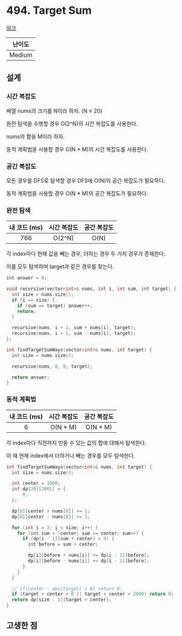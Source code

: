 # 494. Target Sum

[링크](https://leetcode.com/problems/target-sum/description/)

| 난이도 |
| :----: |
| Medium |

## 설계

### 시간 복잡도

배열 nums의 크기를 N이라 하자. (N ≤ 20)

완전 탐색을 수행할 경우 O(2^N)의 시간 복잡도를 사용한다.

nums의 합을 M이라 하자.

동적 계획법을 사용할 경우 O(N \* M)의 시간 복잡도를 사용한다.

### 공간 복잡도

모든 경우를 DFS로 탐색할 경우 DFS에 O(N)의 공간 복잡도가 필요하다.

동적 계획법을 사용할 경우 O(N \* M)의 공간 복잡도가 필요하다.

### 완전 탐색

| 내 코드 (ms) | 시간 복잡도 | 공간 복잡도 |
| :----------: | :---------: | :---------: |
|     766      |   O(2^N)    |    O(N)     |

각 index마다 현재 값을 빼는 경우, 더하는 경우 두 가지 경우가 존재한다.

이를 모두 탐색하며 target과 같은 경우를 찾는다.

```cpp
int answer = 0;

void recursive(vector<int>& nums, int i, int sum, int target) {
  int size = nums.size();
  if (i == size) {
    if (sum == target) answer++;
    return;
  }

  recursive(nums, i + 1, sum + nums[i], target);
  recursive(nums, i + 1, sum - nums[i], target);
};

int findTargetSumWays(vector<int>& nums, int target) {
  int size = nums.size();

  recursive(nums, 0, 0, target);

  return answer;
}
```

### 동적 계획법

| 내 코드 (ms) | 시간 복잡도 | 공간 복잡도 |
| :----------: | :---------: | :---------: |
|      6       |  O(N \* M)  |  O(N \* M)  |

각 index마다 직전까지 만들 수 있는 값의 합에 대해서 탐색한다.

이 때 현재 index에서 더하거나 빼는 경우를 모두 탐색한다.

```cpp
int findTargetSumWays(vector<int>& nums, int target) {
  int size = nums.size();

  int center = 1000;
  int dp[20][2001] = {
      0,
  };

  dp[0][center + nums[0]] += 1;
  dp[0][center - nums[0]] += 1;

  for (int i = 1; i < size; i++) {
    for (int sum = -center; sum <= center; sum++) {
      if (dp[i - 1][sum + center] > 0) {
        int before = sum + center;

        dp[i][before + nums[i]] += dp[i - 1][before];
        dp[i][before - nums[i]] += dp[i - 1][before];
      }
    }
  }

  // if(center - abs(target) < 0) return 0;
  if (target + center < 0 || target + center > 2000) return 0;
  return dp[size - 1][target + center];
}
```

## 고생한 점
